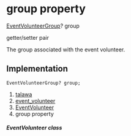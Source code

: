 
<div>

# group property

</div>


[EventVolunteerGroup](../../models_events_event_volunteer_group/EventVolunteerGroup-class.md)?
group


getter/setter pair




The group associated with the event volunteer.



## Implementation

``` language-dart
EventVolunteerGroup? group;
```







1.  [talawa](../../index.md)
2.  [event_volunteer](../../models_events_event_volunteer/)
3.  [EventVolunteer](../../models_events_event_volunteer/EventVolunteer-class.md)
4.  group property

##### EventVolunteer class







